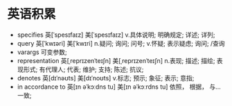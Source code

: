 # 英语积累
- specifies	  英[ˈspesɪfaɪz] 美[ˈspesɪfaɪz]   v.具体说明; 明确规定; 详述; 详列;
- query	      英[ˈkwɪəri] 美[ˈkwɪri]  n.疑问; 询问; 问号; v.怀疑; 表示疑虑; 询问;  /查询          
- varargs	    可变参数;
- representation  英[ˌreprɪzenˈteɪʃn] 美[ˌreprɪzenˈteɪʃn]   n.表现; 描述; 描绘; 表现形式; 有代理人; 代表; 维护; 支持; 陈述; 抗议;
- denotes	  英[dɪˈnəʊts] 美[dɪˈnoʊts] v.标志; 预示; 象征; 表示; 意指;
- in accordance to  英[ɪn əˈkɔːdns tu] 美[ɪn əˈkɔːrdns tu]  依照， 根据， 与…一致;



